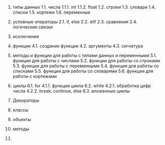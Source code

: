 1. типы данных
		1.1. числа
			1.1.1. int
			1.1.2. float
		1.2. строки
		1.3. словари
		1.4. списки
		1.5. кортежи
		1.6. переменные
		
2. условные операторы
	2.1. if, else
	2.2. elif
	2.3. сравнения
	2.4. логические связки
	
3. исключения

		
4. функции
		4.1. создание функции
		4.2. аргументы
		4.3. сигнатура
		
5. методы и функции для работы с типами данных и переменными
		5.1. функции для работы с числами
		5.2. функции для работы со строками
		5.3. функции для работы с переменными 
		5.4. функции для работы со списками
		5.5. функции для работы со словарями
		5.6. функции для работы с кортежами

6. циклы
		6.1. for
			4.1.1. функции цикла
		6.2. while
			4.2.1. обработка цифр числа
			4.2.2. break, continue, else
		6.3. вложенные циклы
		
7. Декораторы
		
8. классы

9. объекты

10. методы

11. 